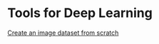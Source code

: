 # Tools for Deep Learning 


[Create an image dataset from scratch](http://forums.fast.ai/t/create-an-image-dataset-from-scratch/9992)
